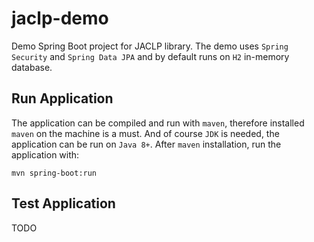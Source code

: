 # jaclp-demo

Demo Spring Boot project for JACLP library.
The demo uses `Spring Security` and `Spring Data JPA` and by default runs on `H2` in-memory database.

## Run Application

The application can be compiled and run with `maven`, therefore installed `maven` on the machine is a must.
And of course `JDK` is needed, the application can be run on `Java 8+`.
After `maven` installation, run the application with:

```
mvn spring-boot:run
```

## Test Application

TODO
